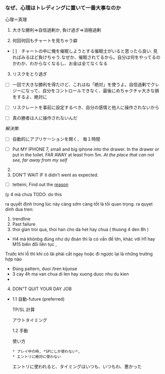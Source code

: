 ### なぜ、心理はトレディングに置いて一番大事なのか

心理＝真理

1. 大きな勝利=>自信過剰か, 負け過ぎ=>消極過剰


2. 何回何回もチャートを見ちゃう癖

- [ ]　チャートの中に俺を催眠しようとする催眠士がいると思ったら良い. 見ればみるほど負けちゃう.なぜか、催眠されてるから。自分は何をやってるのかわか、わからなくなるし、お金は全てなくなる

3. リスクをとり過ぎ

- [ ] 一回で大きな勝利を得たけど、これはね「絶対」を使うよ。自信過剰でクレジーになって、自分をコントロールできなく、最後にめちゃクチャ大きな損をするよ、絶対に

- [ ] リスクレートを事前に設定するべき、自分の感情と他人に操作されないから

- [ ] 真の勝者は人に操作されないんだ

 *解決策*:

- [ ] 自動的にアプリケーションを開く、  毎１時間

- [ ] Put MY IPHONE 7, small and big iphone into the drawer. In the drawer or put in the toilet. FAR AWAY at least from 5m. *At the place that can not see, far away from my self*

2.
3. DON'T WAIT IF it didn't went as expected.

- [ ] tetteini, Find out the [reason](reasons.md)

(y 4 mà chưa
TODO: do this

 ra quyết định trong lúc này càng sớm càng tốt là tối quan trọng.
 ra quyet dinh dua tren:
 1. trendline
 2. Past failure
 3. thoi gian troi qua, thoi han cho da het hay chua  ( thuong 4 den 8h )

- H4 mà khônbg đúng như dự đoán thì là có vấn đề lớn, khác với H1 hay M15 biến  đổi liên tục ,


 Trước khi lỗ  thì khi có lãi phải cắt ngay hoặc đi ngược lại là những trường hợp nào
 - Đúng pattern,  duoi /tren kijunse
 - 3 cay 4h ma van chua di len hay xuong duoc nhu du kien
 -
4. DON"T QUIT YOUR DAY JOB
-
  1.1 自動-future (preferred)


    TP/SL 計算

    アウトタイミング


  1.2 手動

    使い方

      * プレイ中の時, *SPにしか使わない*,
      * エントリに絶対に使わない

    エントリに使われると、タイミングはいつも、いつもわ、悪かった
